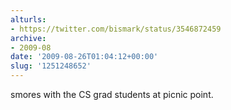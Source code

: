 ```yaml
---
alturls:
- https://twitter.com/bismark/status/3546872459
archive:
- 2009-08
date: '2009-08-26T01:04:12+00:00'
slug: '1251248652'
---
```


smores with the CS grad students at picnic point.

